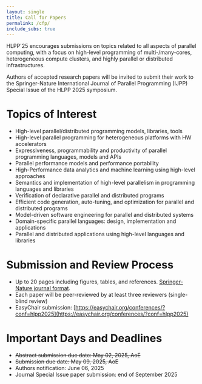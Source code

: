 ```yaml
---
layout: single
title: Call for Papers
permalink: /cfp/
include_subs: true
---
```


HLPP'25 encourages submissions on topics related to all aspects of parallel
computing, with a focus on high-level programming of multi-/many-cores,
heterogeneous compute clusters, and highly parallel or distributed
infrastructures.

Authors of accepted research papers will be invited to submit their work to the
Springer-Nature International Journal of Parallel Programming (IJPP) Special
Issue of the HLPP 2025 symposium.

# Topics of Interest
 * High-level parallel/distributed programming models, libraries, tools
 * High-level parallel programming for heterogeneous platforms with HW accelerators
 * Expressiveness, programmability and productivity of parallel programming languages, models and APIs
 * Parallel performance models and performance portability
 * High-Performance data analytics and machine learning using high-level approaches
 * Semantics and implementation of high-level parallelism in programming languages and libraries
 * Verification of declarative parallel and distributed programs
 * Efficient code generation, auto-tuning, and optimization for parallel and distributed programs
 * Model-driven software engineering for parallel and distributed systems
 * Domain-specific parallel languages: design, implementation and applications
 * Parallel and distributed applications using high-level languages and libraries

# Submission and Review Process
 * Up to 20 pages including figures, tables, and references. [Springer-Nature journal format](https://www.springernature.com/gp/authors/campaigns/latex-author-support#c17590862).
 * Each paper will be peer-reviewed by at least three reviewers (single-blind review)
 * EasyChair submission: [https://easychair.org/conferences/?conf=hlpp2025](https://easychair.org/conferences/?conf=hlpp2025)

# Important Days and Deadlines
 * ~~Abstract submission due date: May 02, 2025, AoE~~
 * ~~Submission due date: May 09, 2025, AoE~~
 * Authors notification: June 06, 2025
 * Journal Special Issue paper submission: end of September 2025
